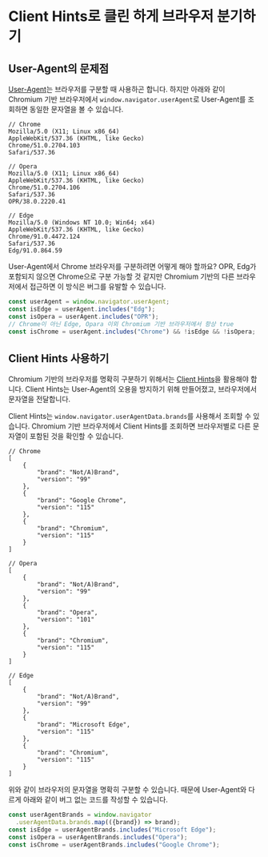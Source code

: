 # Client Hints로 클린 하게 브라우저 분기하기
## User-Agent의 문제점
[User-Agent](https://developer.mozilla.org/en-US/docs/Web/HTTP/Headers/User-Agent)는 
브라우저를 구분할 때 사용하곤 합니다. 하지만 아래와 같이 Chromium 기반 브라우저에서 `window.navigator.userAgent`로 User-Agent를 조회하면 동일한 문자열을 볼 수 있습니다.
```
// Chrome
Mozilla/5.0 (X11; Linux x86_64) 
AppleWebKit/537.36 (KHTML, like Gecko) 
Chrome/51.0.2704.103 
Safari/537.36

// Opera
Mozilla/5.0 (X11; Linux x86_64) 
AppleWebKit/537.36 (KHTML, like Gecko) 
Chrome/51.0.2704.106 
Safari/537.36 
OPR/38.0.2220.41

// Edge
Mozilla/5.0 (Windows NT 10.0; Win64; x64) 
AppleWebKit/537.36 (KHTML, like Gecko) 
Chrome/91.0.4472.124 
Safari/537.36 
Edg/91.0.864.59
```

User-Agent에서 Chrome 브라우저를 구분하려면 어떻게 해야 할까요?
OPR, Edg가 포함되지 않으면 Chrome으로 구분 가능할 것 같지만 Chromium 기반의 다른 브라우저에서 접근하면 이 방식은 버그를 유발할 수 있습니다.

```js
const userAgent = window.navigator.userAgent;
const isEdge = userAgent.includes("Edg");
const isOpera = userAgent.includes("OPR");
// Chrome이 아닌 Edge, Opara 이외 Chromium 기반 브라우저에서 항상 true
const isChrome = userAgent.includes("Chrome") && !isEdge && !isOpera;
```

## Client Hints 사용하기
Chromium 기반의 브라우저를 명확히 구분하기 위해서는 [Client Hints](https://developer.mozilla.org/en-US/docs/Web/API/User-Agent_Client_Hints_API)을 활용해야 합니다. Client Hints는 User-Agent의 오용을 방지하기 위해 만들어졌고, 브라우저에서 문자열을 전달합니다.

Client Hints는 `window.navigator.userAgentData.brands`를 사용해서 조회할 수 있습니다.
Chromium 기반 브라우저에서 Client Hints를 조회하면 브라우저별로 다른 문자열이 포함된 것을 확인할 수 있습니다.

```
// Chrome
[
    {
        "brand": "Not/A)Brand",
        "version": "99"
    },
    {
        "brand": "Google Chrome",
        "version": "115"
    },
    {
        "brand": "Chromium",
        "version": "115"
    }
]

// Opera
[
    {
        "brand": "Not/A)Brand",
        "version": "99"
    },
    {
        "brand": "Opera",
        "version": "101"
    },
    {
        "brand": "Chromium",
        "version": "115"
    }
]

// Edge
[
    {
        "brand": "Not/A)Brand",
        "version": "99"
    },
    {
        "brand": "Microsoft Edge",
        "version": "115"
    },
    {
        "brand": "Chromium",
        "version": "115"
    }
]
```

위와 같이 브라우저의 문자열을 명확히 구분할 수 있습니다. 때문에 User-Agent와 다르게 아래와 같이 버그 없는 코드를 작성할 수 있습니다.
```js
const userAgentBrands = window.navigator
  .userAgentData.brands.map(({brand}) => brand);
const isEdge = userAgentBrands.includes("Microsoft Edge");
const isOpera = userAgentBrands.includes("Opera");
const isChrome = userAgentBrands.includes("Google Chrome");
```